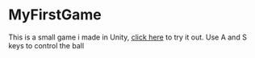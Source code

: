 # MyFirstGame

This is a small game i made in Unity, [click here](https://ayubomer.github.io/MyFirstGame/) to try it out. Use A and S keys to control the ball
